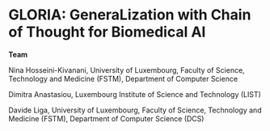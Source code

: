 # GLORIA: GeneraLization with Chain of Thought for Biomedical AI


**Team**

Nina Hosseini-Kivanani, University of Luxembourg, Faculty of Science, Technology and Medicine (FSTM), Department of Computer Science

Dimitra Anastasiou, Luxembourg Institute of Science and Technology (LIST)

Davide Liga, University of Luxembourg, Faculty of Science, Technology and Medicine (FSTM), Department of Computer Science (DCS)
